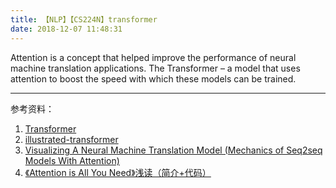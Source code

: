 ```yaml
---
title: 【NLP】【CS224N】transformer
date: 2018-12-07 11:48:31
---
```


Attention is a concept that helped improve the performance of neural machine translation applications. The Transformer – a model that uses attention to boost the speed with which these models can be trained.



---
参考资料：  
1. [Transformer](https://blog.csdn.net/YQMind/article/details/80864133)
2. [illustrated-transformer](https://jalammar.github.io/illustrated-transformer/)
3. [Visualizing A Neural Machine Translation Model (Mechanics of Seq2seq Models With Attention)](https://jalammar.github.io/visualizing-neural-machine-translation-mechanics-of-seq2seq-models-with-attention/)
4. [《Attention is All You Need》浅读（简介+代码）](https://kexue.fm/archives/4765)
